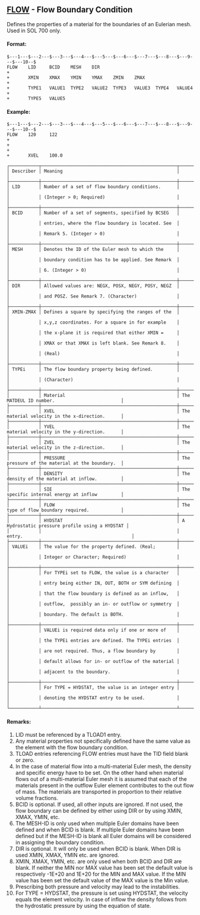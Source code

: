 ## [FLOW](https://help.hexagonmi.com/bundle/MSC_Nastran_2022.4/page/Nastran_Combined_Book/qrg/bulkfgil/TOC.FLOW.xhtml) - Flow Boundary Condition

Defines the properties of a material for the boundaries of an Eulerian mesh. Used in SOL 700 only.

#### Format:

```nastran
$---1---$---2---$---3---$---4---$---5---$---6---$---7---$---8---$---9---$---10--$
FLOW    LID     BCID    MESH    DIR                                     +       
+       XMIN    XMAX    YMIN    YMAX    ZMIN    ZMAX                    +       
+       TYPE1   VALUE1  TYPE2   VALUE2  TYPE3   VALUE3  TYPE4   VALUE4  +       
+       TYPE5   VALUE5                                                          
```

#### Example:

```nastran
$---1---$---2---$---3---$---4---$---5---$---6---$---7---$---8---$---9---$---10--$
FLOW    120     122                                                     +       
+                                                                       +       
+       XVEL    100.0                                                           
```

```text
┌───────────┬───────────────────────────────────────────────────┬────────────────────────────────────────────────┐
│ Describer │ Meaning                                           │                                                │
├───────────┼───────────────────────────────────────────────────┼────────────────────────────────────────────────┤
│ LID       │ Number of a set of flow boundary conditions.      │                                                │
│           │ (Integer > 0; Required)                           │                                                │
├───────────┼───────────────────────────────────────────────────┼────────────────────────────────────────────────┤
│ BCID      │ Number of a set of segments, specified by BCSEG   │                                                │
│           │ entries, where the flow boundary is located. See  │                                                │
│           │ Remark 5. (Integer > 0)                           │                                                │
├───────────┼───────────────────────────────────────────────────┼────────────────────────────────────────────────┤
│ MESH      │ Denotes the ID of the Euler mesh to which the     │                                                │
│           │ boundary condition has to be applied. See Remark  │                                                │
│           │ 6. (Integer > 0)                                  │                                                │
├───────────┼───────────────────────────────────────────────────┼────────────────────────────────────────────────┤
│ DIR       │ Allowed values are: NEGX, POSX, NEGY, POSY, NEGZ  │                                                │
│           │ and POSZ. See Remark 7. (Character)               │                                                │
├───────────┼───────────────────────────────────────────────────┼────────────────────────────────────────────────┤
│ XMIN-ZMAX │ Defines a square by specifying the ranges of the  │                                                │
│           │ x,y,z coordinates. For a square in for example    │                                                │
│           │ the x-plane it is required that either XMIN =     │                                                │
│           │ XMAX or that XMAX is left blank. See Remark 8.    │                                                │
│           │ (Real)                                            │                                                │
├───────────┼───────────────────────────────────────────────────┼────────────────────────────────────────────────┤
│ TYPEi     │ The flow boundary property being defined.         │                                                │
│           │ (Character)                                       │                                                │
├───────────┼───────────────────────────────────────────────────┼────────────────────────────────────────────────┤
│           │ Material                                          │ The MATDEUL ID number.                         │
├───────────┼───────────────────────────────────────────────────┼────────────────────────────────────────────────┤
│           │ XVEL                                              │ The material velocity in the x-direction.      │
├───────────┼───────────────────────────────────────────────────┼────────────────────────────────────────────────┤
│           │ YVEL                                              │ The material velocity in the y-direction.      │
├───────────┼───────────────────────────────────────────────────┼────────────────────────────────────────────────┤
│           │ ZVEL                                              │ The material velocity in the z-direction.      │
├───────────┼───────────────────────────────────────────────────┼────────────────────────────────────────────────┤
│           │ PRESSURE                                          │ The pressure of the material at the boundary.  │
├───────────┼───────────────────────────────────────────────────┼────────────────────────────────────────────────┤
│           │ DENSITY                                           │ The density of the material at inflow.         │
├───────────┼───────────────────────────────────────────────────┼────────────────────────────────────────────────┤
│           │ SIE                                               │ The specific internal energy at inflow         │
├───────────┼───────────────────────────────────────────────────┼────────────────────────────────────────────────┤
│           │ FLOW                                              │ The type of flow boundary required.            │
├───────────┼───────────────────────────────────────────────────┼────────────────────────────────────────────────┤
│           │ HYDSTAT                                           │ A Hydrostatic pressure profile using a HYDSTAT │
│           │                                                   │ entry.                                         │
├───────────┼───────────────────────────────────────────────────┼────────────────────────────────────────────────┤
│ VALUEi    │ The value for the property defined. (Real;        │                                                │
│           │ Integer or Character; Required)                   │                                                │
├───────────┼───────────────────────────────────────────────────┼────────────────────────────────────────────────┤
│           │ For TYPEi set to FLOW, the value is a character   │                                                │
│           │ entry being either IN, OUT, BOTH or SYM defining  │                                                │
│           │ that the flow boundary is defined as an inflow,   │                                                │
│           │ outflow,  possibly an in- or outflow or symmetry  │                                                │
│           │ boundary. The default is BOTH.                    │                                                │
├───────────┼───────────────────────────────────────────────────┼────────────────────────────────────────────────┤
│           │ VALUEi is required data only if one or more of    │                                                │
│           │ the TYPEi entries are defined. The TYPEi entries  │                                                │
│           │ are not required. Thus, a flow boundary by        │                                                │
│           │ default allows for in- or outflow of the material │                                                │
│           │ adjacent to the boundary.                         │                                                │
├───────────┼───────────────────────────────────────────────────┼────────────────────────────────────────────────┤
│           │ For TYPE = HYDSTAT, the value is an integer entry │                                                │
│           │ denoting the HYDSTAT entry to be used.            │                                                │
└───────────┴───────────────────────────────────────────────────┴────────────────────────────────────────────────┘
```

#### Remarks:

1. LID must be referenced by a TLOAD1 entry.
2. Any material properties not specifically defined have the same value as the element with the flow boundary condition.
3. TLOAD entries referencing FLOW entries must have the TID field blank or zero.
4. In the case of material flow into a multi-material Euler mesh, the density and specific energy have to be set. On the other hand when material flows out of a multi-material Euler mesh it is assumed that each of the materials present in the outflow Euler element contributes to the out flow of mass. The materials are transported in proportion to their relative volume fractions.
5. BCID is optional. If used, all other inputs are ignored. If not used, the flow boundary can be defined by either using DIR or by using XMIN, XMAX, YMIN, etc.
6. The MESH-ID is only used when multiple Euler domains have been defined and when BCID is blank. If multiple Euler domains have been defined but if the MESH-ID is blank all Euler domains will be considered in assigning the boundary condition.
7. DIR is optional. It will only be used when BCID is blank. When DIR is used XMIN, XMAX, YMIN etc. are ignored.
8. XMIN, XMAX, YMIN, etc. are only used when both BCID and DIR are blank. If neither the MIN nor MAX value has been set the default value is respectively -1E+20 and 1E+20 for the MIN and MAX value. If the MIN value has been set the default value of the MAX value is the Min value.
9. Prescribing both pressure and velocity may lead to the instabilities.
10. For TYPE = HYDSTAT, the pressure is set using HYDSTAT, the velocity equals the element velocity. In case of inflow the density follows from the hydrostatic pressure by using the equation of state.
